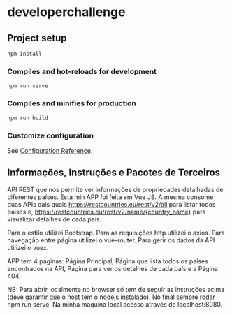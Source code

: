 # developerchallenge

## Project setup
```
npm install
```

### Compiles and hot-reloads for development
```
npm run serve
```

### Compiles and minifies for production
```
npm run build
```

### Customize configuration
See [Configuration Reference](https://cli.vuejs.org/config/).


## Informações, Instruções e Pacotes de Terceiros
API REST que nos permite ver informações de propriedades detalhadas de diferentes países.
Esta min APP foi feita em Vue JS.
A mesma consome duas APIs dais quais https://restcountries.eu/rest/v2/all para listar todos países e,
https://restcountries.eu/rest/v2/name/{country_name} para visualizar detalhes de cada país.

Para o estilo utilizei Bootstrap.
Para as requisições http utilizei o axios.
Para navegação entre página utilizei o vue-router.
Para gerir os dados da API utilizei o vuex.

APP tem 4 páginas: Página Principal, Página que lista todos os países encontrados na API, Página para ver os detalhes de cada país e a Página 404.

NB: Para abrir localmente no browser só tem de seguir as instruções acima (deve garantir que o host tem o nodejs instalado). No final sempre rodar npm run serve.
Na minha maquina local acesso através de localhost:8080.


